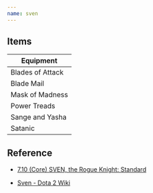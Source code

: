 ```yaml
---
name: sven
---
```


## Items

| Equipment        |
| ---------------- |
| Blades of Attack |
| Blade Mail       |
| Mask of Madness  |
| Power Treads     |
| Sange and Yasha  |
| Satanic          |

## Reference

- [7.10 (Core) SVEN, the Rogue Knight: Standard](https://steamcommunity.com/sharedfiles/filedetails/?id=242478258)

- [Sven - Dota 2 Wiki](https://dota2.gamepedia.com/Sven)

